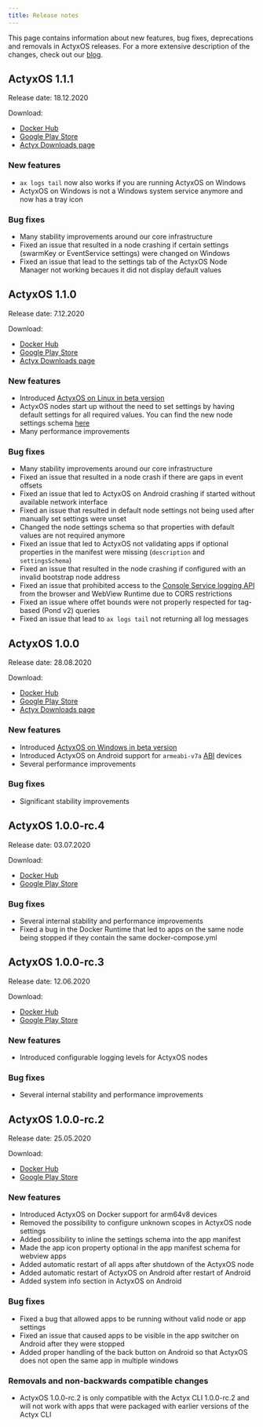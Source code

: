 ```yaml
---
title: Release notes
---
```


This page contains information about new features, bug fixes, deprecations and removals in ActyxOS releases. For a more extensive description of the changes, check out our [blog](https://www.actyx.com/news/).

<!-- markdownlint-disable MD024 -->

## ActyxOS 1.1.1

Release date: 18.12.2020

Download:

- [Docker Hub](https://hub.docker.com/r/actyx/os)
- [Google Play Store](https://play.google.com/store/apps/details?id=com.actyx.os.android)
- [Actyx Downloads page](https://downloads.actyx.com/)

### New features

- `ax logs tail` now also works if you are running ActyxOS on Windows
- ActyxOS on Windows is not a Windows system service anymore and now has a tray icon

### Bug fixes

- Many stability improvements around our core infrastructure
- Fixed an issue that resulted in a node crashing if certain settings (swarmKey or EventService settings) were changed on Windows
- Fixed an issue that lead to the settings tab of the ActyxOS Node Manager not working becaues it did not display default values

## ActyxOS 1.1.0

Release date: 7.12.2020

Download:

- [Docker Hub](https://hub.docker.com/r/actyx/os)
- [Google Play Store](https://play.google.com/store/apps/details?id=com.actyx.os.android)
- [Actyx Downloads page](https://downloads.actyx.com/)

### New features

- Introduced [ActyxOS on Linux in beta version](advanced-guides/actyxos-on-linux.md)
- ActyxOS nodes start up without the need to set settings by having default settings for all required values. You can find the new node settings schema [here](api/node-settings-schema.md)
- Many performance improvements

### Bug fixes

- Many stability improvements around our core infrastructure
- Fixed an issue that resulted in a node crash if there are gaps in event offsets
- Fixed an issue that led to ActyxOS on Android crashing if started without available network interface
- Fixed an issue that resulted in default node settings not being used after manually set settings were unset
- Changed the node settings schema so that properties with default values are not required anymore
- Fixed an issue that led to ActyxOS not validating apps if optional properties in the manifest were missing (`description` and `settingsSchema`)
- Fixed an issue that resulted in the node crashing if configured with an invalid bootstrap node address
- Fixed an issue that prohibited access to the [Console Service logging API](/os/api/console-service.md) from the browser and WebView Runtime due to CORS restrictions
- Fixed an issue where offet bounds were not properly respected for tag-based (Pond v2) queries
- Fixed an issue that lead to `ax logs tail` not returning all log messages

## ActyxOS 1.0.0

Release date: 28.08.2020

Download:

- [Docker Hub](https://hub.docker.com/r/actyx/os)
- [Google Play Store](https://play.google.com/store/apps/details?id=com.actyx.os.android)
- [Actyx Downloads page](https://downloads.actyx.com/)

### New features

- Introduced [ActyxOS on Windows in beta version](advanced-guides/actyxos-on-windows.md)
- Introduced ActyxOS on Android support for `armeabi-v7a` [ABI](https://developer.android.com/ndk/guides/abis.html#sa) devices
- Several performance improvements

### Bug fixes

- Significant stability improvements

## ActyxOS 1.0.0-rc.4

Release date: 03.07.2020

Download:

- [Docker Hub](https://hub.docker.com/r/actyx/os)
- [Google Play Store](https://play.google.com/store/apps/details?id=com.actyx.os.android)
  
### Bug fixes

- Several internal stability and performance improvements
- Fixed a bug in the Docker Runtime that led to apps on the same node being stopped if they contain the same docker-compose.yml

## ActyxOS 1.0.0-rc.3

Release date: 12.06.2020

Download:

- [Docker Hub](https://hub.docker.com/r/actyx/os)
- [Google Play Store](https://play.google.com/store/apps/details?id=com.actyx.os.android)

### New features

- Introduced configurable logging levels for ActyxOS nodes
  
### Bug fixes

- Several internal stability and performance improvements
  
## ActyxOS 1.0.0-rc.2

Release date: 25.05.2020

Download:

- [Docker Hub](https://hub.docker.com/r/actyx/os)
- [Google Play Store](https://play.google.com/store/apps/details?id=com.actyx.os.android)

### New features

- Introduced ActyxOS on Docker support for arm64v8 devices
- Removed the possibility to configure unknown scopes in ActyxOS node settings
- Added possibility to inline the settings schema into the app manifest
- Made the app icon property optional in the app manifest schema for webview apps
- Added automatic restart of all apps after shutdown of the ActyxOS node
- Added automatic restart of ActyxOS on Android after restart of Android
- Added system info section in ActyxOS on Android

### Bug fixes

- Fixed a bug that allowed apps to be running without valid node or app settings
- Fixed an issue that caused apps to be visible in the app switcher on Android after they were stopped
- Added proper handling of the back button on Android so that ActyxOS does not open the same app in multiple windows

### Removals and non-backwards compatible changes

- ActyxOS 1.0.0-rc.2 is only compatible with the Actyx CLI 1.0.0-rc.2 and will not work with apps that were packaged with earlier versions of the Actyx CLI

<!-- markdownlint-enable MD024 -->